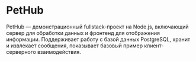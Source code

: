 # PetHub

PetHub — демонстрационный fullstack-проект на Node.js, включающий сервер для обработки данных и фронтенд для отображения информации. Поддерживает работу с базой данных PostgreSQL, хранит и извлекает сообщения, показывает базовый пример клиент-серверного взаимодействия.
